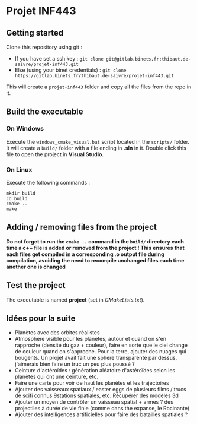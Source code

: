 # Projet INF443

## Getting started

Clone this repository using git :

-   If you have set a ssh key : `git clone git@gitlab.binets.fr:thibaut.de-saivre/projet-inf443.git`
-   Else (using your binet credentials) : `git clone https://gitlab.binets.fr/thibaut.de-saivre/projet-inf443.git`

This will create a `projet-inf443` folder and copy all the files from the repo in it.

## Build the executable

### On Windows

Execute the `windows_cmake_visual.bat` script located in the `scripts/` folder. It will create a `build/` folder with a file ending in **.sln** in it.
Double click this file to open the project in **Visual Studio**.

### On Linux

Execute the following commands :

```
mkdir build
cd build
cmake ..
make
```

## Adding / removing files from the project

**Do not forget to run the `cmake ..` command in the `build/` directory each time a c++ file is added or removed from the project ! This ensures that each files get compiled in a corresponding .o output file during compilation, avoiding the need to recompile unchanged files each time another one is changed**

## Test the project

The executable is named **project** (set in _CMakeLists.txt_).

## Idées pour la suite

-   Planètes avec des orbites réalistes
-   Atmosphère visible pour les planètes, autour et quand on s'en rapproche (densité du gaz + couleur), faire en sorte que le ciel change de couleur quand on s'approche. Pour la terre, ajouter des nuages qui bougents. Un projet avait fait une sphère transparente par dessus, j'aimerais bien faire un truc un peu plus poussé ?
-   Ceinture d'astéroïdes : génération aléatoire d'astéroïdes selon les planètes qui ont une ceinture, etc.
-   Faire une carte pour voir de haut les planètes et les trajectoires
-   Ajouter des vaisseaux spatiaux / easter eggs de plusieurs films / trucs de scifi connus 9stations spatiales, etc. Récupérer des modèles 3d
-   Ajouter un moyen de contrôler un vaisseau spatial + armes ? des projectiles à durée de vie finie (comme dans the expanse, le Rocinante)
-   Ajouter des intelligences artificielles pour faire des batailles spatiales ?
